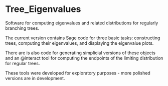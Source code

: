 # Tree_Eigenvalues
Software for computing eigenvalues and related distributions for regularly branching trees.

The current version contains Sage code for three basic tasks: constructing trees, computing their eigenvalues, and displaying the eigenvalue plots. 

There are is also code for generating simplicial versions of these objects and an @interact tool for computing the endpoints of the limiting distribution for regular trees. 

These tools were developed for exploratory purposes - more polished versions are in development. 
